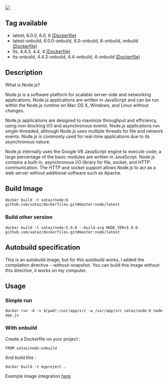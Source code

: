 ![](https://i.goopics.net/lq.png)

## Tag available
* latest, 6.0.0, 6.0, 6 [(Dockerfile)](https://github.com/xataz/dockerfiles/blob/master/node/latest/Dockerfile)
* latest-onbuild, 6.0.0-onbuild, 6.0-onbuild, 6-onbuild, onbuild [(Dockerfile)](https://github.com/xataz/dockerfiles/blob/master/node/latest-onbuild/Dockerfile)
* lts, 4.4.3, 4.4, 4 [(Dockerfile)](https://github.com/xataz/dockerfiles/blob/master/node/lts/Dockerfile)
* lts-onbuild, 4.4.3-onbuild, 4.4-onbuild, 4-onbuild [(Dockerfile)](https://github.com/xataz/dockerfiles/blob/master/node/lts-onbuild/Dockerfile)

## Description
What is Node.js?

Node.js is a software platform for scalable server-side and networking applications. Node.js applications are written in JavaScript and can be run within the Node.js runtime on Mac OS X, Windows, and Linux without changes.

Node.js applications are designed to maximize throughput and efficiency, using non-blocking I/O and asynchronous events. Node.js applications run single-threaded, although Node.js uses multiple threads for file and network events. Node.js is commonly used for real-time applications due to its asynchronous nature.

Node.js internally uses the Google V8 JavaScript engine to execute code; a large percentage of the basic modules are written in JavaScript. Node.js contains a built-in, asynchronous I/O library for file, socket, and HTTP communication. The HTTP and socket support allows Node.js to act as a web server without additional software such as Apache.

## Build Image

```shell
docker build -t xataz/node:6 github.com/xataz/dockerfiles.git#master:node/latest
```

### Build other version
```shell
docker build -t xataz/node:5.9.0 --build-arg NODE_VER=5.9.0 github.com/xataz/dockerfiles.git#master:node/latest
```


## Autobuild specification
This is an autobuild image, but for this autobuild works, I added the compilation directive --without-snapshot.
You can build this image without this directive, it works on my computer.

## Usage
### Simple run
```
docker run -d -v $(pwd):/usr/app/src -w /usr/app/src xataz/node:6 node app.js
```

### With onbuild
Create a Dockerfile on your project :
```
FROM xataz/node:onbuild

```

And build this :
```
docker build -t myproject .
```

Exemple image integration [here](https://github.com/mondediefr/mondedie-chat/blob/master/Dockerfile)
